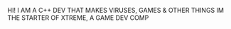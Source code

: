 HI! I AM A C++ DEV THAT MAKES VIRUSES, GAMES & OTHER THINGS
IM THE STARTER OF XTREME, A GAME DEV COMP
